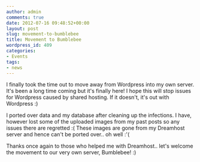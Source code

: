 ```yaml
---
author: admin
comments: true
date: 2012-07-16 09:48:52+00:00
layout: post
slug: movement-to-bumblebee
title: Movement to Bumblebee
wordpress_id: 409
categories:
- Events
tags:
- news
---
```


I finally took the time out to move away from Wordpress into my own server. It's been a long time coming but it's finally here! I hope this will stop issues for Wordpress caused by shared hosting. If it doesn't, it's out with Wordpress :)

I ported over data and my database after cleaning up the infections. I have, however lost some of the uploaded images from my past posts so any issues there are regretted :( These images are gone from my Dreamhost server and hence can't be ported over.. oh well :'(

Thanks once again to those who helped me with Dreamhost.. let's welcome the movement to our very own server, Bumblebee! :)
